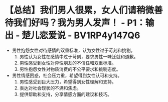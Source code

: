 # 【总结】我们男人很累，女人们请稍微善待我们好吗？我为男人发声！ - P1：输出 - 楚儿恋爱说 - BV1RP4y147Q6

-   男性抱怨女性对待感情的双重标准，认为女性过于苛刻和挑剔。
    1.  男性认为女性在感情中过于苛刻，要求男性一味迁就和道歉。
    2.  男性感受到女性对异性朋友的不信任和双重标准。
    3.  男性抱怨女性对物质消费的不公平要求和挑剔态度。
-   男性情感困惑，社会压力重，希望得到女性认可和支持。
    1.  男性感受到巨大压力，希望得到女性理解和支持。
    2.  表达对社会现状的不满和焦虑。
    3.  提供帮助和支持，分享情感方面的建议和技巧。